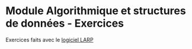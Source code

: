 # Module Algorithmique et structures de données - Exercices

Exercices faits avec le [logiciel LARP](https://larp.marcolavoie.ca/fr/)
